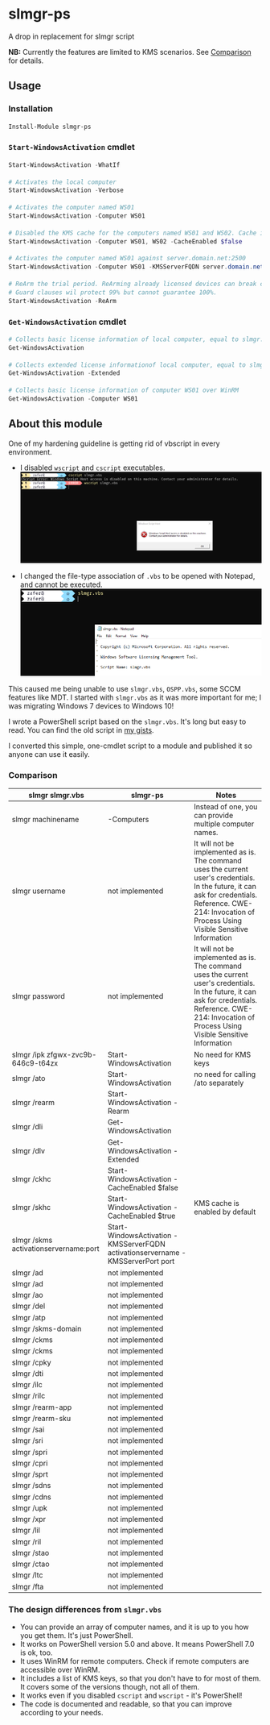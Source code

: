 # slmgr-ps

A drop in replacement for slmgr script

**NB:** Currently the features are limited to KMS scenarios. See [Comparison](#comparison) for details.

## Usage

### Installation

```powershell
Install-Module slmgr-ps
```

### `Start-WindowsActivation` cmdlet
```powershell
Start-WindowsActivation -WhatIf

# Activates the local computer
Start-WindowsActivation -Verbose

# Activates the computer named WS01
Start-WindowsActivation -Computer WS01

# Disabled the KMS cache for the computers named WS01 and WS02. Cache is enabled by default.
Start-WindowsActivation -Computer WS01, WS02 -CacheEnabled $false

# Activates the computer named WS01 against server.domain.net:2500
Start-WindowsActivation -Computer WS01 -KMSServerFQDN server.domain.net -KMSServerPort 2500

# ReArm the trial period. ReArming already licensed devices can break current license issues.
# Guard clauses wil protect 99% but cannot guarantee 100%.
Start-WindowsActivation -ReArm
```

### `Get-WindowsActivation` cmdlet
```powershell
# Collects basic license information of local computer, equal to slmgr.vbs /dli
Get-WindowsActivation

# Collects extended license informationof local computer, equal to slmgr.vbs /dlv
Get-WindowsActivation -Extended

# Collects basic license information of computer WS01 over WinRM
Get-WindowsActivation -Computer WS01

```
## About this module

One of my hardening guideline is getting rid of vbscript in every environment.
- I disabled `wscript` and `cscript` executables.
![alt text](images/blocked.png "Blocked cscript and wscript")

- I changed the file-type association of `.vbs` to be opened with Notepad, and cannot be executed.
![alt text](images/notepad.png ".vbs extension is not an executable.")

This caused me being unable to use `slmgr.vbs`, `OSPP.vbs`, some SCCM features like MDT. I started with `slmgr.vbs` as it was more important for me; I was migrating Windows 7 devices to Windows 10!

I wrote a PowerShell script based on the `slmgr.vbs`. It's long but easy to read. You can find the old script in [my gists](https://gist.github.com/zbalkan/4ba92656a3a8387e6b220bcf8fcd5fc6).

I converted this simple, one-cmdlet script to a module and published it so anyone can use it easily.

### Comparison

| slmgr slmgr.vbs                       | slmgr-ps   | Notes |
|---------------------------------------|------------|-------|
| slmgr machinename                     | -Computers                                                                      | Instead of one, you can provide multiple computer names. |
| slmgr username                        | not implemented                                                                 | It will not be implemented as is. The command uses the current user's credentials. In the future, it can ask for credentials. Reference. CWE-214: Invocation of Process Using Visible Sensitive Information
| slmgr password                        | not implemented                                                                 | It will not be implemented as is. The command uses the current user's credentials. In the future, it can ask for credentials. Reference. CWE-214: Invocation of Process Using Visible Sensitive Information
| slmgr /ipk zfgwx-zvc9b-646c9-t64zx    | Start-WindowsActivation                                                         | No need for KMS keys |
| slmgr /ato                            | Start-WindowsActivation                                                         | no need for calling /ato separately |
| slmgr /rearm                          | Start-WindowsActivation -Rearm                                                  | |
| slmgr /dli                            | Get-WindowsActivation                                                           | |
| slmgr /dlv                            | Get-WindowsActivation -Extended                                                 | |
| slmgr /ckhc                           | Start-WindowsActivation -CacheEnabled $false                                    | |
| slmgr /skhc                           | Start-WindowsActivation -CacheEnabled $true                                     | KMS cache is enabled by default   |
| slmgr /skms activationservername:port | Start-WindowsActivation -KMSServerFQDN activationservername -KMSServerPort port | |
| slmgr /ad                             | not implemented                                                                 | |
| slmgr /ad                             | not implemented                                                                 | |
| slmgr /ao                             | not implemented                                                                 | |
| slmgr /del                            | not implemented                                                                 | |
| slmgr /atp                            | not implemented                                                                 | |
| slmgr /skms-domain                    | not implemented                                                                 | |
| slmgr /ckms                           | not implemented                                                                 | |
| slmgr /ckms                           | not implemented                                                                 | |
| slmgr /cpky                           | not implemented                                                                 | |
| slmgr /dti                            | not implemented                                                                 | |
| slmgr /ilc                            | not implemented                                                                 | |
| slmgr /rilc                           | not implemented                                                                 | |
| slmgr /rearm-app                      | not implemented                                                                 | |
| slmgr /rearm-sku                      | not implemented                                                                 | |
| slmgr /sai                            | not implemented                                                                 | |
| slmgr /sri                            | not implemented                                                                 | |
| slmgr /spri                           | not implemented                                                                 | |
| slmgr /cpri                           | not implemented                                                                 | |
| slmgr /sprt                           | not implemented                                                                 | |
| slmgr /sdns                           | not implemented                                                                 | |
| slmgr /cdns                           | not implemented                                                                 | |
| slmgr /upk                            | not implemented                                                                 | |
| slmgr /xpr                            | not implemented                                                                 | |
| slmgr /lil                            | not implemented                                                                 | |
| slmgr /ril                            | not implemented                                                                 | |
| slmgr /stao                           | not implemented                                                                 | |
| slmgr /ctao                           | not implemented                                                                 | |
| slmgr /ltc                            | not implemented                                                                 | |
| slmgr /fta                            | not implemented                                                                 | |

### The design differences from `slmgr.vbs`

- You can provide an array of computer names, and it is up to you how you get them. It's just PowerShell.
- It works on PowerShell version 5.0 and above. It means PowerShell 7.0 is ok, too.
- It uses WinRM for remote computers. Check if remote computers are accessible over WinRM.
- It includes a list of KMS keys, so that you don't have to for most of them. It covers some of the versions though, not all of them.
- It works even if you disabled `cscript` and `wscript` - it's PowerShell!
- The code is documented and readable, so that you can improve according to your needs.